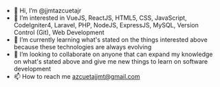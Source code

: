 - 👋 Hi, I’m @jjmtazcuetajr
- 👀 I’m interested in VueJS, ReactJS, HTML5, CSS, JavaScript, CodeIgniter4, Laravel, PHP, NodeJS, ExpressJS, MySQL, Version Control (Git), Web Development
- 🌱 I’m currently learning what's stated on the things interested above because these technologies are always evolving
- 💞️ I’m looking to collaborate on anyone that can expand my knowledge on what's stated above and give me new things to learn on software development
- 📫 How to reach me azcuetajjmt@gmail.com

<!---
jjmtazcuetajr/jjmtazcuetajr is a ✨ special ✨ repository because its `README.md` (this file) appears on your GitHub profile.
You can click the Preview link to take a look at your changes.
--->
